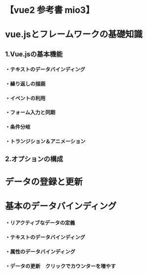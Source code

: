 # 【vue2 参考書 mio3】

# vue.jsとフレームワークの基礎知識
## 1.Vue.jsの基本機能
### ・テキストのデータバインディング
### ・繰り返しの描画
### ・イベントの利用
### ・フォーム入力と同期
### ・条件分岐
### ・トランジション＆アニメーション

## 2.オプションの構成


# データの登録と更新
# 基本のデータバインディング
### ・リアクティブなデータの定義
### ・テキストのデータバインディング
### ・属性のデータバインディング
### ・データの更新　クリックでカウンターを増やす